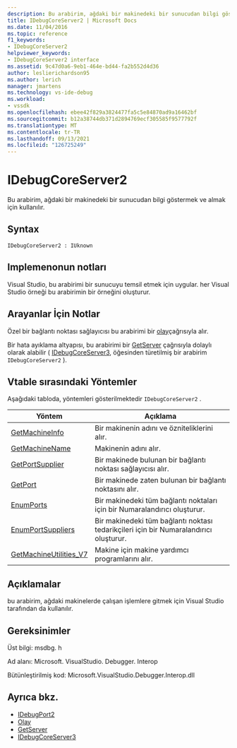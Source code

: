 ```yaml
---
description: Bu arabirim, ağdaki bir makinedeki bir sunucudan bilgi göstermek ve almak için kullanılır.
title: IDebugCoreServer2 | Microsoft Docs
ms.date: 11/04/2016
ms.topic: reference
f1_keywords:
- IDebugCoreServer2
helpviewer_keywords:
- IDebugCoreServer2 interface
ms.assetid: 9c47d0a6-9eb1-464e-bd44-fa2b552d4d36
author: leslierichardson95
ms.author: lerich
manager: jmartens
ms.technology: vs-ide-debug
ms.workload:
- vssdk
ms.openlocfilehash: ebee42f829a3824477fa5c5e84870ad9a16462bf
ms.sourcegitcommit: b12a38744db371d2894769ecf305585f9577792f
ms.translationtype: MT
ms.contentlocale: tr-TR
ms.lasthandoff: 09/13/2021
ms.locfileid: "126725249"
---
```

# <a name="idebugcoreserver2"></a>IDebugCoreServer2
Bu arabirim, ağdaki bir makinedeki bir sunucudan bilgi göstermek ve almak için kullanılır.

## <a name="syntax"></a>Syntax

```
IDebugCoreServer2 : IUknown
```

## <a name="notes-for-implementers"></a>Implemenonun notları
 Visual Studio, bu arabirimi bir sunucuyu temsil etmek için uygular. her Visual Studio örneği bu arabirimin bir örneğini oluşturur.

## <a name="notes-for-callers"></a>Arayanlar İçin Notlar
 Özel bir bağlantı noktası sağlayıcısı bu arabirimi bir [olay](../../../extensibility/debugger/reference/idebugportevents2-event.md)çağrısıyla alır.

 Bir hata ayıklama altyapısı, bu arabirimi bir [GetServer](../../../extensibility/debugger/reference/idebugdefaultport2-getserver.md) çağrısıyla dolaylı olarak alabilir ( [IDebugCoreServer3](../../../extensibility/debugger/reference/idebugcoreserver3.md), öğesinden türetilmiş bir arabirim `IDebugCoreServer2` ).

## <a name="methods-in-vtable-order"></a>Vtable sırasındaki Yöntemler
 Aşağıdaki tabloda, yöntemleri gösterilmektedir `IDebugCoreServer2` .

|Yöntem|Açıklama|
|------------|-----------------|
|[GetMachineInfo](../../../extensibility/debugger/reference/idebugcoreserver2-getmachineinfo.md)|Bir makinenin adını ve özniteliklerini alır.|
|[GetMachineName](../../../extensibility/debugger/reference/idebugcoreserver2-getmachinename.md)|Makinenin adını alır.|
|[GetPortSupplier](../../../extensibility/debugger/reference/idebugcoreserver2-getportsupplier.md)|Bir makinede bulunan bir bağlantı noktası sağlayıcısı alır.|
|[GetPort](../../../extensibility/debugger/reference/idebugcoreserver2-getport.md)|Bir makinede zaten bulunan bir bağlantı noktasını alır.|
|[EnumPorts](../../../extensibility/debugger/reference/idebugcoreserver2-enumports.md)|Bir makinedeki tüm bağlantı noktaları için bir Numaralandırıcı oluşturur.|
|[EnumPortSuppliers](../../../extensibility/debugger/reference/idebugcoreserver2-enumportsuppliers.md)|Bir makinedeki tüm bağlantı noktası tedarikçileri için bir Numaralandırıcı oluşturur.|
|[GetMachineUtilities_V7](../../../extensibility/debugger/reference/idebugcoreserver2-getmachineutilities-v7.md)|Makine için makine yardımcı programlarını alır.|

## <a name="remarks"></a>Açıklamalar
 bu arabirim, ağdaki makinelerde çalışan işlemlere gitmek için Visual Studio tarafından da kullanılır.

## <a name="requirements"></a>Gereksinimler
 Üst bilgi: msdbg. h

 Ad alanı: Microsoft. VisualStudio. Debugger. Interop

 Bütünleştirilmiş kod: Microsoft.VisualStudio.Debugger.Interop.dll

## <a name="see-also"></a>Ayrıca bkz.
- [IDebugPort2](../../../extensibility/debugger/reference/idebugport2.md)
- [Olay](../../../extensibility/debugger/reference/idebugportevents2-event.md)
- [GetServer](../../../extensibility/debugger/reference/idebugdefaultport2-getserver.md)
- [IDebugCoreServer3](../../../extensibility/debugger/reference/idebugcoreserver3.md)
